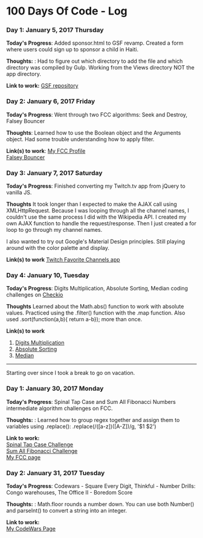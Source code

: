 # 100 Days Of Code - Log

### Day 1: January 5, 2017 Thursday

**Today's Progress**: Added sponsor.html to GSF revamp. Created a form where users could sign up to sponsor a child in Haiti.

**Thoughts:** : Had to figure out which directory to add the file and which directory was compiled by Gulp. Working from the Views directory NOT the app directory.

**Link to work:** [GSF repository](https://github.com/sunsplat/GSF)

### Day 2: January 6, 2017 Friday

**Today's Progress**: Went through two FCC algorithms: Seek and Destroy, Falsey Bouncer

**Thoughts**: Learned how to use the Boolean object and the Arguments object. Had some trouble understanding how to apply filter.

**Link(s) to work**: [My FCC Profile](https://www.freecodecamp.com/sunsplat)  
[Falsey Bouncer](https://www.freecodecamp.com/challenges/falsey-bouncer)

### Day 3: January 7, 2017 Saturday

**Today's Progress**: Finished converting my Twitch.tv app from jQuery to vanilla JS.

**Thoughts** It took longer than I expected to make the AJAX call using XMLHttpRequest. Because I was looping through all the channel names, I couldn't use the same process I did with the Wikipedia API. I created my own AJAX function to handle the request/response. Then I just created a for loop to go through my channel names.  

I also wanted to try out Google's Material Design principles. Still playing around with the color palette and display.  

**Link(s) to work**
[Twitch Favorite Channels app](https://github.com/sunsplat/fcc_twitch)

### Day 4: January 10, Tuesday

**Today's Progress**: Digits Multiplication, Absolute Sorting, Median coding challenges on [Checkio](https://js.checkio.org/)

**Thoughts** Learned about the Math.abs() function to work with absolute values. Practiced using the .filter() function with the .map function. Also used .sort(function(a,b){ return a-b}); more than once.

**Link(s) to work**
1. [Digits Multiplication](https://js.checkio.org/mission/digits-multiplication/publications/category/clear/)
2. [Absolute Sorting](https://js.checkio.org/mission/absolute-sorting/publications/category/clear/)  
3. [Median](https://js.checkio.org/mission/median/publications/category/clear/)

***  
Starting over since I took a break to go on vacation.  
  
### Day 1: January 30, 2017 Monday  
  
**Today's Progress**: Spinal Tap Case and Sum All Fibonacci Numbers intermediate algorithm challenges on FCC.  

**Thoughts:** : Learned how to group regex together and assign them to variables using .replace():
  .replace(/([a-z])([A-Z])/g, '$1 $2')

**Link to work:**  
[Spinal Tap Case Challenge](https://www.freecodecamp.com/challenges/spinal-tap-case)  
[Sum All Fibonacci Challenge](https://www.freecodecamp.com/challenges/sum-all-odd-fibonacci-numbers)  
[My FCC page](https://www.freecodecamp.com/sunsplat)  

### Day 2: January 31, 2017 Tuesday  
  
**Today's Progress**: Codewars - Square Every Digit, Thinkful - Number Drills: Congo warehouses, The Office II - Boredom Score  

**Thoughts:** : Math.floor rounds a number down. You can use both Number() and parseInt() to convert a string into an integer.

**Link to work:**  
[My CodeWars Page](https://www.codewars.com/users/sunsplat/completed)
